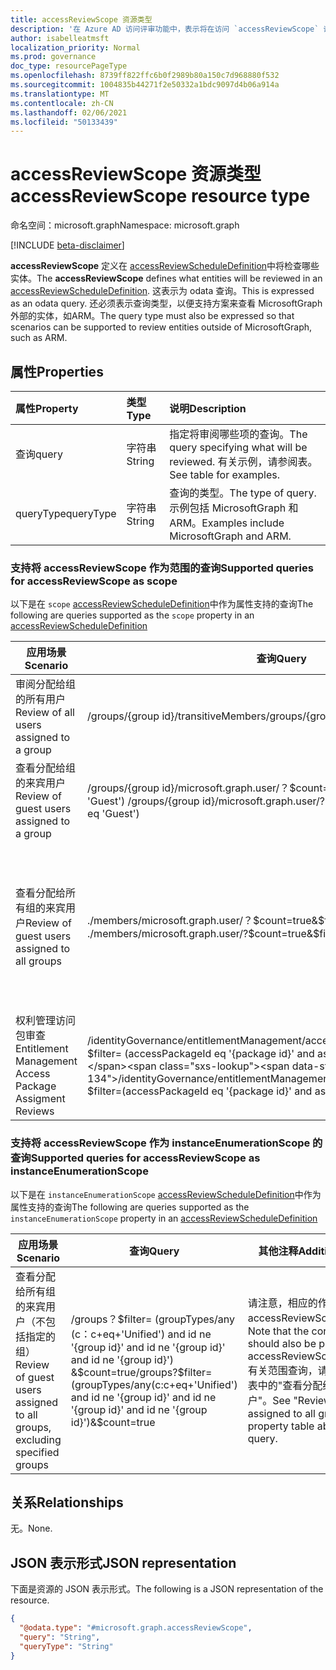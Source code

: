 ```yaml
---
title: accessReviewScope 资源类型
description: '在 Azure AD 访问评审功能中，表示将在访问 `accessReviewScope` 评审中审阅的实体。  '
author: isabelleatmsft
localization_priority: Normal
ms.prod: governance
doc_type: resourcePageType
ms.openlocfilehash: 8739ff822ffc6b0f2989b80a150c7d968880f532
ms.sourcegitcommit: 1004835b44271f2e50332a1bdc9097d4b06a914a
ms.translationtype: MT
ms.contentlocale: zh-CN
ms.lasthandoff: 02/06/2021
ms.locfileid: "50133439"
---
```

# <a name="accessreviewscope-resource-type"></a><span data-ttu-id="487f2-103">accessReviewScope 资源类型</span><span class="sxs-lookup"><span data-stu-id="487f2-103">accessReviewScope resource type</span></span>

<span data-ttu-id="487f2-104">命名空间：microsoft.graph</span><span class="sxs-lookup"><span data-stu-id="487f2-104">Namespace: microsoft.graph</span></span>

[!INCLUDE [beta-disclaimer](../../includes/beta-disclaimer.md)]

<span data-ttu-id="487f2-105">**accessReviewScope** 定义在 [accessReviewScheduleDefinition](accessreviewscheduledefinition.md)中将检查哪些实体。</span><span class="sxs-lookup"><span data-stu-id="487f2-105">The **accessReviewScope** defines what entities will be reviewed in an [accessReviewScheduleDefinition](accessreviewscheduledefinition.md).</span></span> <span data-ttu-id="487f2-106">这表示为 odata 查询。</span><span class="sxs-lookup"><span data-stu-id="487f2-106">This is expressed as an odata query.</span></span> <span data-ttu-id="487f2-107">还必须表示查询类型，以便支持方案来查看 MicrosoftGraph 外部的实体，如ARM。</span><span class="sxs-lookup"><span data-stu-id="487f2-107">The query type must also be expressed so that scenarios can be supported to review entities outside of MicrosoftGraph, such as ARM.</span></span>

## <a name="properties"></a><span data-ttu-id="487f2-108">属性</span><span class="sxs-lookup"><span data-stu-id="487f2-108">Properties</span></span>
| <span data-ttu-id="487f2-109">属性</span><span class="sxs-lookup"><span data-stu-id="487f2-109">Property</span></span>   | <span data-ttu-id="487f2-110">类型</span><span class="sxs-lookup"><span data-stu-id="487f2-110">Type</span></span>  | <span data-ttu-id="487f2-111">说明</span><span class="sxs-lookup"><span data-stu-id="487f2-111">Description</span></span> |
| :-------------------------| :---------- | :---------- |
| <span data-ttu-id="487f2-112">查询</span><span class="sxs-lookup"><span data-stu-id="487f2-112">query</span></span> |<span data-ttu-id="487f2-113">字符串</span><span class="sxs-lookup"><span data-stu-id="487f2-113">String</span></span>  | <span data-ttu-id="487f2-114">指定将审阅哪些项的查询。</span><span class="sxs-lookup"><span data-stu-id="487f2-114">The query specifying what will be reviewed.</span></span> <span data-ttu-id="487f2-115">有关示例，请参阅表。</span><span class="sxs-lookup"><span data-stu-id="487f2-115">See table for examples.</span></span> |
|<span data-ttu-id="487f2-116">queryType</span><span class="sxs-lookup"><span data-stu-id="487f2-116">queryType</span></span>  |<span data-ttu-id="487f2-117">字符串</span><span class="sxs-lookup"><span data-stu-id="487f2-117">String</span></span> | <span data-ttu-id="487f2-118">查询的类型。</span><span class="sxs-lookup"><span data-stu-id="487f2-118">The type of query.</span></span> <span data-ttu-id="487f2-119">示例包括 MicrosoftGraph 和 ARM。</span><span class="sxs-lookup"><span data-stu-id="487f2-119">Examples include MicrosoftGraph and ARM.</span></span> |

### <a name="supported-queries-for-accessreviewscope-as-scope"></a><span data-ttu-id="487f2-120">支持将 accessReviewScope 作为范围的查询</span><span class="sxs-lookup"><span data-stu-id="487f2-120">Supported queries for accessReviewScope as scope</span></span>
<span data-ttu-id="487f2-121">以下是在 `scope` [accessReviewScheduleDefinition](accessreviewscheduledefinition.md)中作为属性支持的查询</span><span class="sxs-lookup"><span data-stu-id="487f2-121">The following are queries supported as the `scope` property in an [accessReviewScheduleDefinition](accessreviewscheduledefinition.md)</span></span>

|<span data-ttu-id="487f2-122">应用场景</span><span class="sxs-lookup"><span data-stu-id="487f2-122">Scenario</span></span>| <span data-ttu-id="487f2-123">查询</span><span class="sxs-lookup"><span data-stu-id="487f2-123">Query</span></span> | <span data-ttu-id="487f2-124">其他注释</span><span class="sxs-lookup"><span data-stu-id="487f2-124">Additional Comments</span></span> |
|--|--|-- |
| <span data-ttu-id="487f2-125">审阅分配给组的所有用户</span><span class="sxs-lookup"><span data-stu-id="487f2-125">Review of all users assigned to a group</span></span> | <span data-ttu-id="487f2-126">/groups/{group id}/transitiveMembers</span><span class="sxs-lookup"><span data-stu-id="487f2-126">/groups/{group id}/transitiveMembers</span></span> ||
| <span data-ttu-id="487f2-127">查看分配给组的来宾用户</span><span class="sxs-lookup"><span data-stu-id="487f2-127">Review of guest users assigned to a group</span></span> | <span data-ttu-id="487f2-128">/groups/{group id}/microsoft.graph.user/？$count=true&$filter= (userType eq 'Guest') </span><span class="sxs-lookup"><span data-stu-id="487f2-128">/groups/{group id}/microsoft.graph.user/?$count=true&$filter=(userType eq 'Guest')</span></span> ||
| <span data-ttu-id="487f2-129">查看分配给所有组的来宾用户</span><span class="sxs-lookup"><span data-stu-id="487f2-129">Review of guest users assigned to all groups</span></span> | <span data-ttu-id="487f2-130">./members/microsoft.graph.user/？$count=true&$filter= (userType eq 'Guest') </span><span class="sxs-lookup"><span data-stu-id="487f2-130">./members/microsoft.graph.user/?$count=true&$filter=(userType eq 'Guest')</span></span> | <span data-ttu-id="487f2-131">请注意，相应的 instanceEnumerationScope 还应传递到 accessReviewScheduleDefinition。</span><span class="sxs-lookup"><span data-stu-id="487f2-131">Note that the corresponding instanceEnumerationScope should also be passed in to the accessReviewScheduleDefinition.</span></span> <span data-ttu-id="487f2-132">有关 instanceEnumerationScope 查询，请参阅下表。</span><span class="sxs-lookup"><span data-stu-id="487f2-132">See table below for instanceEnumerationScope query.</span></span> |
| <span data-ttu-id="487f2-133">权利管理访问包审查</span><span class="sxs-lookup"><span data-stu-id="487f2-133">Entitlement Management Access Package Assigment Reviews</span></span> | <span data-ttu-id="487f2-134">/identityGovernance/entitlementManagement/accessPackageAssignments？$filter= (accessPackageId eq '{package id}' and assignmentPolicyId eq '{id}') </span><span class="sxs-lookup"><span data-stu-id="487f2-134">/identityGovernance/entitlementManagement/accessPackageAssignments?$filter=(accessPackageId eq '{package id}' and assignmentPolicyId eq '{id}')</span></span>| <span data-ttu-id="487f2-135">请注意，访问包分配评审仅支持 READ</span><span class="sxs-lookup"><span data-stu-id="487f2-135">Note that only READ is supported for Access Package Assignment Reviews</span></span>|

### <a name="supported-queries-for-accessreviewscope-as-instanceenumerationscope"></a><span data-ttu-id="487f2-136">支持将 accessReviewScope 作为 instanceEnumerationScope 的查询</span><span class="sxs-lookup"><span data-stu-id="487f2-136">Supported queries for accessReviewScope as instanceEnumerationScope</span></span>
<span data-ttu-id="487f2-137">以下是在 `instanceEnumerationScope` [accessReviewScheduleDefinition](accessreviewscheduledefinition.md)中作为属性支持的查询</span><span class="sxs-lookup"><span data-stu-id="487f2-137">The following are queries supported as the `instanceEnumerationScope` property in an [accessReviewScheduleDefinition](accessreviewscheduledefinition.md)</span></span>

|<span data-ttu-id="487f2-138">应用场景</span><span class="sxs-lookup"><span data-stu-id="487f2-138">Scenario</span></span>| <span data-ttu-id="487f2-139">查询</span><span class="sxs-lookup"><span data-stu-id="487f2-139">Query</span></span> | <span data-ttu-id="487f2-140">其他注释</span><span class="sxs-lookup"><span data-stu-id="487f2-140">Additional Comments</span></span> |
|--|--|--|
| <span data-ttu-id="487f2-141">查看分配给所有组的来宾用户（不包括指定的组）</span><span class="sxs-lookup"><span data-stu-id="487f2-141">Review of guest users assigned to all groups, excluding specified groups</span></span> | <span data-ttu-id="487f2-142">/groups？$filter= (groupTypes/any (c：c+eq+'Unified') and id ne '{group id}' and id ne '{group id}' and id ne '{group id}') &$count=true</span><span class="sxs-lookup"><span data-stu-id="487f2-142">/groups?$filter=(groupTypes/any(c:c+eq+'Unified') and id ne '{group id}' and id ne '{group id}' and id ne '{group id}')&$count=true</span></span> | <span data-ttu-id="487f2-143">请注意，相应的作用域还应传递到 accessReviewScheduleDefinition。</span><span class="sxs-lookup"><span data-stu-id="487f2-143">Note that the corresponding scope should also be passed in to the accessReviewScheduleDefinition.</span></span> <span data-ttu-id="487f2-144">有关范围查询，请参阅上述范围属性表中的"查看分配给所有组的来宾用户"。</span><span class="sxs-lookup"><span data-stu-id="487f2-144">See "Review of guest users assigned to all groups" in scope property table above for the scope query.</span></span> |

## <a name="relationships"></a><span data-ttu-id="487f2-145">关系</span><span class="sxs-lookup"><span data-stu-id="487f2-145">Relationships</span></span>
<span data-ttu-id="487f2-146">无。</span><span class="sxs-lookup"><span data-stu-id="487f2-146">None.</span></span>

## <a name="json-representation"></a><span data-ttu-id="487f2-147">JSON 表示形式</span><span class="sxs-lookup"><span data-stu-id="487f2-147">JSON representation</span></span>
<span data-ttu-id="487f2-148">下面是资源的 JSON 表示形式。</span><span class="sxs-lookup"><span data-stu-id="487f2-148">The following is a JSON representation of the resource.</span></span>
<!-- {
  "blockType": "resource",
  "@odata.type": "microsoft.graph.accessReviewScope"
}
-->
``` json
{
  "@odata.type": "#microsoft.graph.accessReviewScope",
  "query": "String",
  "queryType": "String"
}
```

<!--
{
  "type": "#page.annotation",
  "description": "accessReviewScope resource",
  "keywords": "",
  "section": "documentation",
  "tocPath": "",
  "suppressions": []
}
-->
